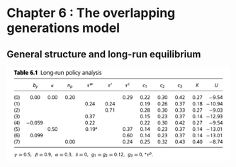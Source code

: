 # Chapter 6 : The overlapping generations model

## General structure and long-run equilibrium

![Table 6.1](imgs/table_6_1_results.png)
